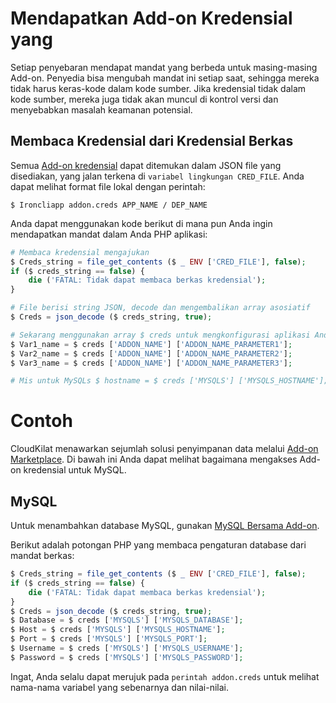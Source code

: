 # Mendapatkan Add-on Kredensial yang

Setiap penyebaran mendapat mandat yang berbeda untuk masing-masing Add-on. Penyedia bisa
mengubah mandat ini setiap saat, sehingga mereka tidak harus keras-kode dalam
kode sumber. Jika kredensial tidak dalam kode sumber, mereka juga tidak akan
muncul di kontrol versi dan menyebabkan masalah keamanan potensial.

## Membaca Kredensial dari Kredensial Berkas

Semua [Add-on kredensial] dapat ditemukan dalam JSON file yang disediakan, yang jalan
terkena di `variabel lingkungan CRED_FILE`. Anda dapat melihat format file lokal dengan perintah:
~~~ Pesta
$ Ironcliapp addon.creds APP_NAME / DEP_NAME
~~~

Anda dapat menggunakan kode berikut di mana pun Anda ingin mendapatkan mandat dalam Anda
PHP aplikasi:
~~~ Php
# Membaca kredensial mengajukan
$ Creds_string = file_get_contents ($ _ ENV ['CRED_FILE'], false);
if ($ creds_string == false) {
    die ('FATAL: Tidak dapat membaca berkas kredensial');
}

# File berisi string JSON, decode dan mengembalikan array asosiatif
$ Creds = json_decode ($ creds_string, true);

# Sekarang menggunakan array $ creds untuk mengkonfigurasi aplikasi Anda
$ Var1_name = $ creds ['ADDON_NAME'] ['ADDON_NAME_PARAMETER1'];
$ Var2_name = $ creds ['ADDON_NAME'] ['ADDON_NAME_PARAMETER2'];
$ Var3_name = $ creds ['ADDON_NAME'] ['ADDON_NAME_PARAMETER3'];

# Mis untuk MySQLs $ hostname = $ creds ['MYSQLS'] ['MYSQLS_HOSTNAME'];
~~~

# Contoh

CloudKilat menawarkan sejumlah solusi penyimpanan data melalui [Add-on Marketplace].
Di bawah ini Anda dapat melihat bagaimana mengakses Add-on kredensial untuk MySQL.

## MySQL

Untuk menambahkan database MySQL, gunakan [MySQL Bersama Add-on].

Berikut adalah potongan PHP yang membaca pengaturan database dari mandat berkas:
~~~ Php
$ Creds_string = file_get_contents ($ _ ENV ['CRED_FILE'], false);
if ($ creds_string == false) {
    die ('FATAL: Tidak dapat membaca berkas kredensial');
}
$ Creds = json_decode ($ creds_string, true);
$ Database = $ creds ['MYSQLS'] ['MYSQLS_DATABASE'];
$ Host = $ creds ['MYSQLS'] ['MYSQLS_HOSTNAME'];
$ Port = $ creds ['MYSQLS'] ['MYSQLS_PORT'];
$ Username = $ creds ['MYSQLS'] ['MYSQLS_USERNAME'];
$ Password = $ creds ['MYSQLS'] ['MYSQLS_PASSWORD'];
~~~

Ingat, Anda selalu dapat merujuk pada `perintah addon.creds` untuk melihat nama-nama variabel yang sebenarnya dan nilai-nilai.

[Env-vars]: /Platform%20Documentation.md/#environment-variables
[Add-on kredensial]: /Platform%20Documentation.md/#add-on-credentials
[Add-on Marketplace]: http://www.cloudkilat.com/
[MySQL Bersama Add-on]: /Add-on%20Documentation/Data%20Storage/MySQLs.md
